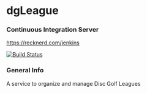 # dgLeague

### Continuous Integration Server
https://recknerd.com/jenkins 

[![Build Status](https://recknerd.com/jenkins/job/dgLeague+ci/badge/icon)](https://recknerd.com/jenkins/job/dgLeague+ci)

### General Info 

A service to organize and manage Disc Golf Leagues
